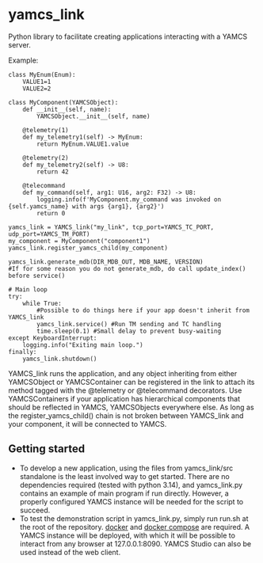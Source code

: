 # yamcs_link

Python library to facilitate creating applications interacting with a YAMCS server. 

Example:
```
class MyEnum(Enum):
    VALUE1=1
    VALUE2=2

class MyComponent(YAMCSObject):
    def __init__(self, name):
        YAMCSObject.__init__(self, name)

    @telemetry(1)
    def my_telemetry1(self) -> MyEnum:
        return MyEnum.VALUE1.value

    @telemetry(2)
    def my_telemetry2(self) -> U8:
        return 42

    @telecommand
    def my_command(self, arg1: U16, arg2: F32) -> U8:
        logging.info(f'MyComponent.my_command was invoked on {self.yamcs_name} with args {arg1}, {arg2}')
        return 0

yamcs_link = YAMCS_link("my_link", tcp_port=YAMCS_TC_PORT, udp_port=YAMCS_TM_PORT) 
my_component = MyComponent("component1")
yamcs_link.register_yamcs_child(my_component)

yamcs_link.generate_mdb(DIR_MDB_OUT, MDB_NAME, VERSION) 
#If for some reason you do not generate_mdb, do call update_index() before service()

# Main loop
try:
    while True:
        #Possible to do things here if your app doesn't inherit from YAMCS_link
        yamcs_link.service() #Run TM sending and TC handling
        time.sleep(0.1) #Small delay to prevent busy-waiting
except KeyboardInterrupt:
    logging.info("Exiting main loop.")
finally:
    yamcs_link.shutdown() 
```

YAMCS_link runs the application, and any object inheriting from either YAMCSObject or YAMCSContainer can be registered in the link to attach its method tagged with the @telemetry or @telecommand decorators. Use YAMCSContainers if your application has hierarchical components that should be reflected in YAMCS, YAMCSObjects everywhere else. As long as the register_yamcs_child() chain is not broken between YAMCS_link and your component, it will be connected to YAMCS. 

## Getting started
 
- To develop a new application, using the files from yamcs_link/src standalone is the least involved way to get started. There are no dependencies required (tested with python 3.14), and yamcs_link.py contains an example of main program if run directly. However, a properly configured YAMCS instance will be needed for the script to succeed.
- To test the demonstration script in yamcs_link.py, simply run run.sh at the root of the repository. [docker](https://docs.docker.com/engine/install) and [docker compose](https://docs.docker.com/compose/install/linux/#install-using-the-repository) are required. A YAMCS instance will be deployed, with which it will be possible to interact from any browser at 127.0.0.1:8090. YAMCS Studio can also be used instead of the web client. 